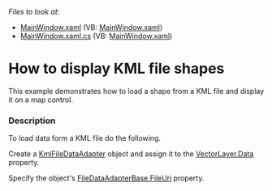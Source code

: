 <!-- default file list -->
*Files to look at*:

* [MainWindow.xaml](./CS/MapControl_KmlDataAdapter/MainWindow.xaml) (VB: [MainWindow.xaml](./VB/MapControl_KmlDataAdapter/MainWindow.xaml))
* [MainWindow.xaml.cs](./CS/MapControl_KmlDataAdapter/MainWindow.xaml.cs) (VB: [MainWindow.xaml](./VB/MapControl_KmlDataAdapter/MainWindow.xaml))
<!-- default file list end -->
# How to display KML file shapes


<p>This example demonstrates how to load a shape from a KML file and display it on a map control.</p>


<h3>Description</h3>

To load data form a KML file do the following.<br />
<p>Create a&nbsp;<a href="https://documentation.devexpress.com/#wpf/clsDevExpressXpfMapKmlFileDataAdaptertopic">KmlFileDataAdapter</a>&nbsp;object and assign it to the&nbsp;<a href="https://documentation.devexpress.com/#WPF/DevExpressXpfMapVectorLayer_Datatopic">VectorLayer.Data</a> property.</p>
<p>Specify the object's&nbsp;<a href="https://documentation.devexpress.com/#wpf/DevExpressXpfMapFileDataAdapterBase_FileUritopic">FileDataAdapterBase.FileUri</a> property.</p>

<br/>


